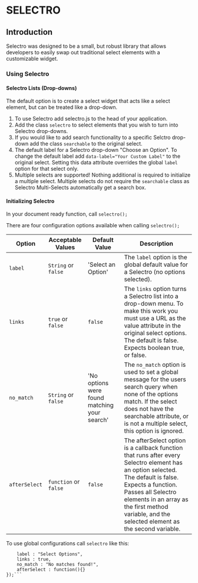 SELECTRO
========

Introduction
------------

Selectro was designed to be a small, but robust library that allows developers to easily swap out traditional select elements with a customizable widget.
 
### Using Selectro

#### Selectro Lists (Drop-downs)

The default option is to create a select widget that acts like a select element, but can be treated like a drop-down.

1. To use Selectro add selectro.js to the head of your application.
2. Add the class `selectro` to select elements that you wish to turn into Selectro drop-downs.
3. If you would like to add search functionality to a specific Selctro drop-down add the class `searchable` to the original select.
4. The default label for a Selectro drop-down "Choose an Option". To change the default label add `data-label="Your Custom Label"` to the original select. Setting this data attribute overrides the global `label` option for that select only.
5. Multiple selects are supported! Nothing additional is required to initialize a multiple select. Multiple selects do not require the `searchable` class as Selectro Multi-Selects automatically get a search box.

#### Initializing Selectro

In your document ready function, call `selectro();`

There are four configuration options available when calling `selectro();`

| Option | Acceptable Values | Default Value | Description |
| ------ | ----------------- | --------------| ----------- |
| `label` | `String` or `false` | 'Select an Option' | The `label` option is the global default value for a Selectro (no options selected). |
| `links` | `true` or `false` | `false` | The `links` option turns a Selectro list into a drop-down menu. To make this work you must use a URL as the value attribute in the original select options. The default is false. Expects boolean true, or false. |
| `no_match` | `String` or `false` | 'No options were found matching your search' | The `no_match` option is used to set a global message for the users search query when none of the options match. If the select does not have the searchable attribute, or is not a multiple select, this option is ignored. |
| `afterSelect` | `function` or `false` | `false` | The afterSelect option is a callback function that runs after every Selectro element has an option selected. The default is false. Expects a function. Passes all Selectro elements in an array as the first method variable, and the selected element as the second variable. |

To use global configurations call `selectro` like this:

```selectro({
    label : "Select Options",
    links : true,
    no_match : "No matches found!",
    afterSelect : function(){}
});```